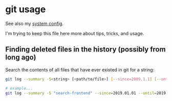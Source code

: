 # git usage

See also my [system config](../System-Config/general.md).

I'm trying to keep this file here more about tips, tricks, and usage.

## Finding deleted files in the history (possibly from long ago)

Search the contents of all files that have ever existed in git for a string:

```bash
git log --summary -S<string> [<path/to/file>] [--since=2009.1.1] [--until=2010.1.1]

# example...
git log --summary -S "search-frontend" --since=2019.01.01 --until=2019.12.91
```
